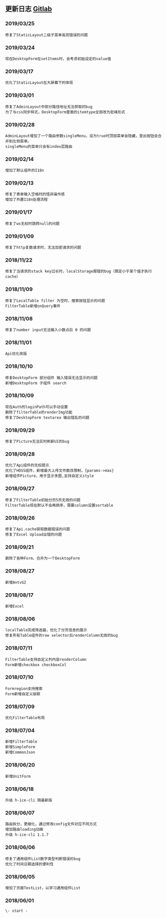 ## 更新日志 <a href="https://gitlab.com/h-web/h-react-library" target="_blank">Gitlab</a>
### 2019/03/25
    修复了StaticLayout二级子菜单高亮错误的问题
### 2019/03/24
    现在DesktopForm在setItems时，会考虑初始设定的value值
### 2019/03/17
    优化了StaticLayout在大屏幕下的体现
### 2019/03/01
    修复了AdminLayout中部分路径地址无法获取的bug
    为了与css同步样式，DesktopForm里面的itemtype全部改为驼峰形式
### 2019/02/28
    AdminLayout增加了一个路由参数singleMenu，设为true时顶部菜单会隐藏，登出按钮会合并到左侧菜单。
    singleMenu的菜单只会有index层路由
### 2019/02/14
    增加了默认组件的I18n
### 2019/02/13
    修复了表单输入空格时的怪异操作感
    增加了外置I18n处理流程
### 2019/01/17
    修复了ws无权时跳转null的问题
### 2019/01/09
    修复了http复数请求时，无法加密请求的问题
### 2018/11/22
    修复了当请求的stack key过长时，localStorage报错的bug（限定小于某个值才执行cache）
### 2018/11/09
    修复了LocalTable filter 为空时，搜索按钮显示的问题
    FilterTable新增onQuery事件
### 2018/11/08
    修复了number input无法输入小数点后 0 的问题
### 2018/11/01
    Api优化改版
### 2018/10/10
    修复DesktopForm 部分组件 输入错误无法显示的问题
    新增DesktopForm 子组件 search
### 2018/10/09
    现在Auth的loginPath可以手动设置
    删除了filterTable的renderImg功能
    修复了DesktopForm textarea 输出错乱的问题
### 2018/09/29
    修复了Picture无法实时刷新UI的bug
### 2018/09/28
    优化了Api组件的无权提示
    优化了HOSS组件，新增最大上传文件数目限制，{params->max}
    新增组件Picture，用于显示多图,支持自定义style
### 2018/09/27
    修复了FilterTable初始分页5页无效的问题
    FilterTable现在默认不会再排序，需要column设置sortable
### 2018/09/26
    修复了Api.cache获取数据错误的问题
    修复了Excel Upload出错的问题
### 2018/09/21
    删除了各种Form，合并为一个DesktopForm
### 2018/08/27
    新增AntvG2
### 2018/08/17
    新增Excel
### 2018/08/06
    localTable完成筛选器，优化了分页信息的展示
    修复所有Table组件的row selector后renderColumn无效的bug
### 2018/07/11
    FilterTable支持自定义列内容renderColumn
    Form新增checkbox checkboxCol
### 2018/07/10
    Formregion支持搜索
    Form新增自定义级联
### 2018/07/09
    优化FilterTable布局
### 2018/07/04
    新增FilterTable
    新增SimpleForm
    新增CommonJson
### 2018/06/20
    新增UnitForm
### 2018/06/18
    升级 h-ice-cli 随最新版
### 2018/06/07
    路由拆分，更细化，通过修改config文件对应不同方式
    增加路由loading动画
    升级 h-ice-cli 1.1.7
### 2018/06/06
    修复了通用组件List数字类型判断错误的bug
    优化了时间日期选择的便利性
### 2018/06/05
    增加了页面TestList，以学习通用组件List
### 2018/06/01
    \- start -
